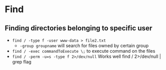 # Find

## Finding directories belonging to specific user

- `find / -type f -user www-data > file2.txt`
  - `-group groupname` will search for files owned by certain group
- `find / -exec commandToExecute \;` to execute command on the files
- `find / -perm -u=s -type f 2>/dev/null` Works well
find / 2>/dev/null | grep flag
